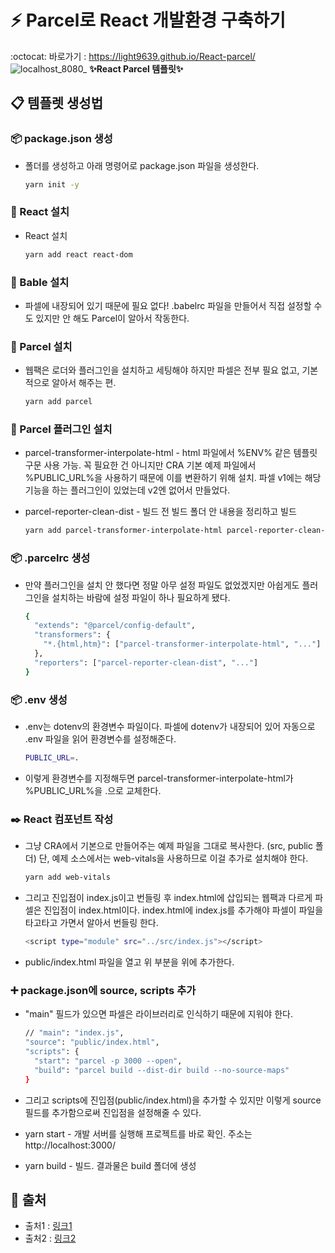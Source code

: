 # :zap: Parcel로 React 개발환경 구축하기
:octocat: 바로가기 : https://light9639.github.io/React-parcel/
![localhost_8080_](https://user-images.githubusercontent.com/95972251/191442624-70ca8d5a-dafb-44b4-9ee2-66446ef00ed6.png)
**✨React Parcel 템플릿✨**
## 📋 템플렛 생성법
### 📦 package.json 생성
 - 폴더를 생성하고 아래 명령어로 package.json 파일을 생성한다.

    ```bash
    yarn init -y
    ```

### 🚅 React 설치
 - React 설치

    ```bash
    yarn add react react-dom
    ```

### 🚅 Bable 설치
 - 파셀에 내장되어 있기 때문에 필요 없다! .babelrc 파일을 만들어서 직접 설정할 수도 있지만 안 해도 Parcel이 알아서 작동한다.

### 🚅 Parcel 설치
 - 웹팩은 로더와 플러그인을 설치하고 세팅해야 하지만 파셀은 전부 필요 없고, 기본적으로 알아서 해주는 편.
 
    ```bash
    yarn add parcel
    ```

### 🚅 Parcel 플러그인 설치
 - parcel-transformer-interpolate-html - html 파일에서 %ENV% 같은 템플릿 구문 사용 가능. 꼭 필요한 건 아니지만 CRA 기본 예제 파일에서 %PUBLIC_URL%을 사용하기 때문에 이를 변환하기 위해 설치. 파셀 v1에는 해당 기능을 하는 플러그인이 있었는데 v2엔 없어서 만들었다.
 - parcel-reporter-clean-dist - 빌드 전 빌드 폴더 안 내용을 정리하고 빌드

    ```bash
    yarn add parcel-transformer-interpolate-html parcel-reporter-clean-dist
    ```

### 📦 .parcelrc 생성
 - 만약 플러그인을 설치 안 했다면 정말 아무 설정 파일도 없었겠지만 아쉽게도 플러그인을 설치하는 바람에 설정 파일이 하나 필요하게 됐다. 

    ```bash
    {
      "extends": "@parcel/config-default",
      "transformers": {
        "*.{html,htm}": ["parcel-transformer-interpolate-html", "..."]
      },
      "reporters": ["parcel-reporter-clean-dist", "..."]
    }
    ```

### 📦 .env 생성
 - .env는 dotenv의 환경변수 파일이다. 파셀에 dotenv가 내장되어 있어 자동으로 .env 파일을 읽어 환경변수를 설정해준다.

    ```bash
    PUBLIC_URL=.
    ```
    
 - 이렇게 환경변수를 지정해두면 parcel-transformer-interpolate-html가 %PUBLIC_URL%을 .으로 교체한다.

### ✒️ React 컴포넌트 작성
 - 그냥 CRA에서 기본으로 만들어주는 예제 파일을 그대로 복사한다. (src, public 폴더) 단, 예제 소스에서는 web-vitals을 사용하므로 이걸 추가로 설치해야 한다.

    ```bash
    yarn add web-vitals
    ```

 - 그리고 진입점이 index.js이고 번들링 후 index.html에 삽입되는 웹팩과 다르게 파셀은 진입점이 index.html이다. index.html에 index.js를 추가해야 파셀이 파일을 타고타고 가면서 알아서 번들링 한다.

    ```bash
    <script type="module" src="../src/index.js"></script>
    ```
 - public/index.html 파일을 열고 위 부분을 </body> 위에 추가한다.

### ➕ package.json에 source, scripts 추가
 - "main" 필드가 있으면 파셀은 라이브러리로 인식하기 때문에 지워야 한다.

    ```bash
    // "main": "index.js",
    "source": "public/index.html",
    "scripts": {
      "start": "parcel -p 3000 --open",
      "build": "parcel build --dist-dir build --no-source-maps"
    }
    ```

 - 그리고 scripts에 진입점(public/index.html)을 추가할 수 있지만 이렇게 source 필드를 추가함으로써 진입점을 설정해줄 수 있다.

 - yarn start - 개발 서버를 실행해 프로젝트를 바로 확인. 주소는 http://localhost:3000/
 - yarn build - 빌드. 결과물은 build 폴더에 생성

## **:paperclip: 출처**
- 출처1 : <a href="https://ko.parceljs.org/recipes.html">링크1</a>
- 출처2 : <a href="https://blog.joyfui.com/1248">링크2</a>
